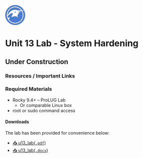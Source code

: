 <div class="flex-container">
        <img src="https://github.com/ProfessionalLinuxUsersGroup/img/blob/main/Assets/Logos/ProLUG_Round_Transparent_LOGO.png?raw=true" width="64" height="64"></img>
    <p>
        <h1>Unit 13 Lab - System Hardening</h1>
    </p>
</div>

## Under Construction

### Resources / Important Links

### Required Materials

- Rocky 9.4+ – ProLUG Lab
  - Or comparable Linux box
- root or sudo command access

#### Downloads

The lab has been provided for convenience below:

- <a href="./assets/downloads/u13/u13_lab.pdf" target="_blank" download>📥 u13_lab(`.pdf`)</a>
- <a href="./assets/downloads/u13/u13_lab.docx" target="_blank" download>📥 u13_lab(`.docx`)</a>
